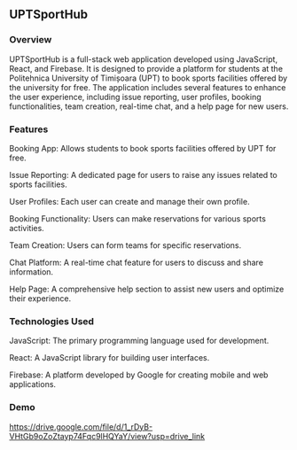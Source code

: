 ## UPTSportHub

### Overview

UPTSportHub is a full-stack web application developed using JavaScript, React, and Firebase. It is designed to provide a platform for students at the Politehnica University of Timișoara (UPT) to book sports facilities offered by the university for free. The application includes several features to enhance the user experience, including issue reporting, user profiles, booking functionalities, team creation, real-time chat, and a help page for new users.

### Features

Booking App: Allows students to book sports facilities offered by UPT for free.

Issue Reporting: A dedicated page for users to raise any issues related to sports facilities.

User Profiles: Each user can create and manage their own profile.

Booking Functionality: Users can make reservations for various sports activities.

Team Creation: Users can form teams for specific reservations.

Chat Platform: A real-time chat feature for users to discuss and share information.

Help Page: A comprehensive help section to assist new users and optimize their experience.

### Technologies Used

JavaScript: The primary programming language used for development.

React: A JavaScript library for building user interfaces.

Firebase: A platform developed by Google for creating mobile and web applications.

### Demo

https://drive.google.com/file/d/1_rDyB-VHtGb9oZoZtayp74Fqc9lHQYaY/view?usp=drive_link
